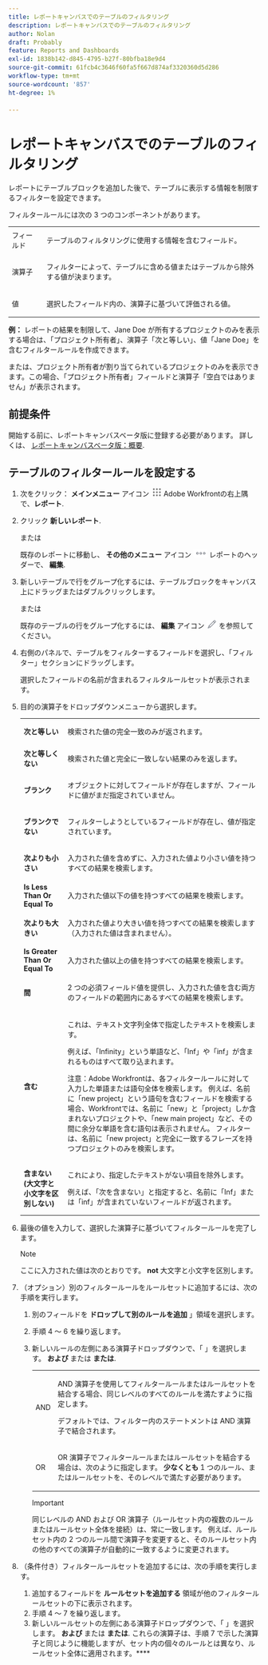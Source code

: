```yaml
---
title: レポートキャンバスでのテーブルのフィルタリング
description: レポートキャンバスでのテーブルのフィルタリング
author: Nolan
draft: Probably
feature: Reports and Dashboards
exl-id: 1838b142-d845-4795-b27f-80bfba18e9d4
source-git-commit: 61fcb4c3646f60fa5f667d874af3320360d5d286
workflow-type: tm+mt
source-wordcount: '857'
ht-degree: 1%

---
```



# レポートキャンバスでのテーブルのフィルタリング

レポートにテーブルブロックを追加した後で、テーブルに表示する情報を制限するフィルターを設定できます。

フィルタールールには次の 3 つのコンポーネントがあります。

<table style="table-layout:auto"> 
 <col> 
 <col> 
 <tbody> 
  <tr> 
   <td role="rowheader">フィールド</td> 
   <td> <p>テーブルのフィルタリングに使用する情報を含むフィールド。</p> </td> 
  </tr> 
  <tr> 
   <td role="rowheader">演算子</td> 
   <td> <p>フィルターによって、テーブルに含める値またはテーブルから除外する値が決まります。 </p> </td> 
  </tr> 
  <tr> 
   <td role="rowheader">値</td> 
   <td> <p>選択したフィールド内の、演算子に基づいて評価される値。</p> </td> 
  </tr> 
 </tbody> 
</table>

**例：** レポートの結果を制限して、Jane Doe が所有するプロジェクトのみを表示する場合は、「プロジェクト所有者」、演算子「次と等しい」、値「Jane Doe」を含むフィルタールールを作成できます。

または、プロジェクト所有者が割り当てられているプロジェクトのみを表示できます。この場合、「プロジェクト所有者」フィールドと演算子「空白ではありません」が表示されます。

## 前提条件

開始する前に、レポートキャンバスベータ版に登録する必要があります。 詳しくは、 [レポートキャンバスベータ版：概要](/help/quicksilver/product-announcements/betas/reporting-canvas-beta/reporting-canvas-beta-overview.md).

## テーブルのフィルタールールを設定する

1. 次をクリック： **メインメニュー** アイコン ![](assets/main-menu-icon.png) Adobe Workfrontの右上隅で、**レポート**.

1. クリック **新しいレポート**.

   または

   既存のレポートに移動し、 **その他のメニュー** アイコン ![](assets/more-icon.png) レポートのヘッダーで、 **編集**.

1. 新しいテーブルで行をグループ化するには、テーブルブロックをキャンバス上にドラッグまたはダブルクリックします。

   または

   既存のテーブルの行をグループ化するには、 **編集** アイコン ![](assets/edit-icon.png) を参照してください。

1. 右側のパネルで、テーブルをフィルターするフィールドを選択し、「フィルター」セクションにドラッグします。

   選択したフィールドの名前が含まれるフィルタルールセットが表示されます。

1. 目的の演算子をドロップダウンメニューから選択します。

   <table style="table-layout:auto"> 
    <col> 
    <col> 
    <tbody> 
     <tr> 
      <td role="rowheader"><strong>次と等しい</strong> </td> 
      <td> <p>検索された値の完全一致のみが返されます。</p> </td> 
     </tr> 
     <tr> 
      <td role="rowheader"><strong>次と等しくない</strong> </td> 
      <td> <p>検索された値と完全に一致しない結果のみを返します。</p> </td> 
     </tr> 
     <tr> 
      <td role="rowheader"><strong>ブランク</strong> </td> 
      <td> <p>オブジェクトに対してフィールドが存在しますが、フィールドに値がまだ指定されていません。</p> </td> 
     </tr> 
     <tr> 
      <td role="rowheader"><strong>ブランクでない</strong> </td> 
      <td> <p>フィルターしようとしているフィールドが存在し、値が指定されています。</p> </td> 
     </tr> 
     <tr> 
      <td role="rowheader"><strong>次よりも小さい</strong> </td> 
      <td> <p>入力された値を含めずに、入力された値より小さい値を持つすべての結果を検索します。</p> </td> 
     </tr> 
     <tr> 
      <td role="rowheader"><strong>Is Less Than Or Equal To</strong> </td> 
      <td> <p>入力された値以下の値を持つすべての結果を検索します。</p> </td> 
     </tr> 
     <tr> 
      <td role="rowheader"><strong>次よりも大きい</strong> </td> 
      <td> <p>入力された値より大きい値を持つすべての結果を検索します（入力された値は含まれません）。</p> </td> 
     </tr> 
     <tr> 
      <td role="rowheader"><strong>Is Greater Than Or Equal To</strong> </td> 
      <td> <p>入力された値以上の値を持つすべての結果を検索します。</p> </td> 
     </tr> 
     <tr> 
      <td role="rowheader"><strong>間</strong> </td> 
      <td> <p>2 つの必須フィールド値を提供し、入力された値を含む両方のフィールドの範囲内にあるすべての結果を検索します。</p> </td> 
     </tr> 
     <tr> 
      <td role="rowheader"><strong>含む</strong> </td> 
      <td> <p>これは、テキスト文字列全体で指定したテキストを検索します。</p> <p>例えば、「Infinity」という単語など、「Inf」や「inf」が含まれるものはすべて取り込まれます。</p> <p>注意：Adobe Workfrontは、各フィルタールールに対して入力した単語または語句全体を検索します。 例えば、名前に「new project」という語句を含むフィールドを検索する場合、Workfrontでは、名前に「new」と「project」しか含まれないプロジェクトや、「new main project」など、その間に余分な単語を含む語句は表示されません。 フィルターは、名前に「new project」と完全に一致するフレーズを持つプロジェクトのみを検索します。</p> </td> 
     </tr> 
     <tr> 
      <td role="rowheader"><strong>含まない (大文字と小文字を区別しない)</strong> </td> 
      <td> <p>これにより、指定したテキストがない項目を除外します。</p> <p>例えば、「次を含まない」と指定すると、名前に「Inf」または「inf」が含まれていないフィールドが返されます。</p> </td> 
     </tr> 
    </tbody> 
   </table>

1. 最後の値を入力して、選択した演算子に基づいてフィルタールールを完了します。

   >[!NOTE]
   >
   >ここに入力された値は次のとおりです。 **not** 大文字と小文字を区別します。

1. （オプション）別のフィルタールールをルールセットに追加するには、次の手順を実行します。

   1. 別のフィールドを **ドロップして別のルールを追加** 」領域を選択します。
   1. 手順 4 ～ 6 を繰り返します。
   1. 新しいルールの左側にある演算子ドロップダウンで、「 」を選択します。 **および** または **または**.

      <table style="table-layout:auto"> 
       <col> 
       </col> 
       <col> 
       </col> 
       <tbody> 
        <tr> 
         <td role="rowheader"> <p>AND</p> </td> 
         <td> <p>AND 演算子を使用してフィルタールールまたはルールセットを結合する場合、同じレベルのすべてのルールを満たすように指定します。</p> <p>デフォルトでは、フィルター内のステートメントは AND 演算子で結合されます。</p> </td> 
        </tr> 
        <tr> 
         <td role="rowheader"> <p>OR</p> </td> 
         <td> <p>OR 演算子でフィルタールールまたはルールセットを結合する場合は、次のように指定します。 <strong>少なくとも</strong> 1 つのルール、またはルールセットを、そのレベルで満たす必要があります。</p> </td> 
        </tr> 
       </tbody> 
      </table>

      >[!IMPORTANT]
      >
      >同じレベルの AND および OR 演算子（ルールセット内の複数のルールまたはルールセット全体を接続）は、常に一致します。 例えば、ルールセット内の 2 つのルール間で演算子を変更すると、そのルールセット内の他のすべての演算子が自動的に一致するように変更されます。

1. （条件付き）フィルタールールセットを追加するには、次の手順を実行します。

   1. 追加するフィールドを **ルールセットを追加する** 領域が他のフィルタールールセットの下に表示されます。
   1. 手順 4 ～ 7 を繰り返します。
   1. 新しいルールセットの左側にある演算子ドロップダウンで、「 」を選択します。 **および** または **または**. これらの演算子は、手順 7 で示した演算子と同じように機能しますが、セット内の個々のルールとは異なり、ルールセット全体に適用されます。****
